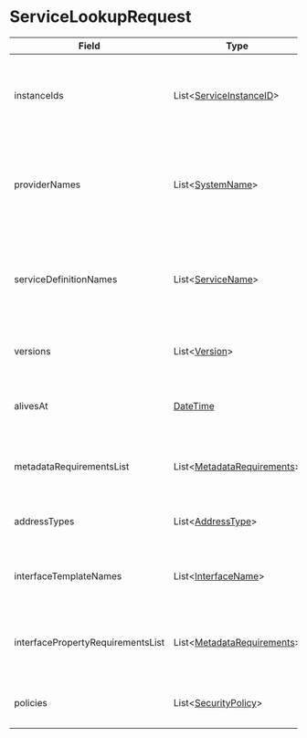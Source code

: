 # ServiceLookupRequest

Field | Type | Mandatory | Description
--- | --- | --- | ---
instanceIds | List<[ServiceInstanceID](../primitives.md#serviceinstanceid)> | no | Requester is looking for service instances with any of the specified identifiers. Mandatory if no providerNames nor serviceDefinitionNames are specified.
providerNames | List<[SystemName](../primitives.md#systemname)> | no | Requester is looking for service instances that are provided by any of the specified systems. Mandatory if no serviceInstanceIds nor serviceDefinitionNames are specified.
serviceDefinitionNames | List<[ServiceName](../primitives.md#servicename)> | no | Requester is looking for service instances with any of the specified service definition names. Mandatory if no serviceInstanceIds nor providerNames are specified.
versions | List<[Version](../primitives.md#version)> | no | Requester is looking for service instances with any of the specified versions.
alivesAt | [DateTime](../primitives.md#datetime) | no | Requester is looking for service instances that will be available at the specified moment of the future.
metadataRequirementsList | List<[MetadataRequirements](../data-models/metadata-requirements.md)> | no | Requester is looking for service instances that are matching any of the specified metadata requirements.
addressTypes | List<[AddressType](../primitives.md#addresstype)> | no | Requester is looking for service instances with any of the specified address types.
interfaceTemplateNames | List<[InterfaceName](../primitives.md#interfacename)> | no | Requester is looking for service instances with any of the specified interface template names.
interfacePropertyRequirementsList | List<[MetadataRequirements](../data-models/metadata-requirements.md)> | no | Requester is looking for service instances with interfaces that are matching any of the specified properties requirements.
policies | List<[SecurityPolicy](../primitives.md#securitypolicy)> | no | Requester is looking for service instances with any of the specified security policies.